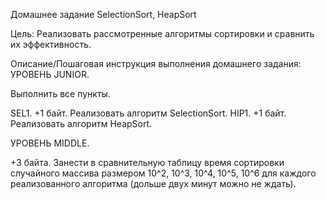 Домашнее задание
SelectionSort, HeapSort

Цель:
Реализовать рассмотренные алгоритмы сортировки и сравнить их эффективность.


Описание/Пошаговая инструкция выполнения домашнего задания:
УРОВЕНЬ JUNIOR.

Выполнить все пункты.

SEL1. +1 байт. Реализовать алгоритм SelectionSort.
HIP1. +1 байт. Реализовать алгоритм HeapSort.

УРОВЕНЬ MIDDLE.

+3 байта. Занести в сравнительную таблицу время сортировки случайного массива размером 10^2, 10^3, 10^4, 10^5, 10^6 для каждого реализованного алгоритма (дольше двух минут можно не ждать).
